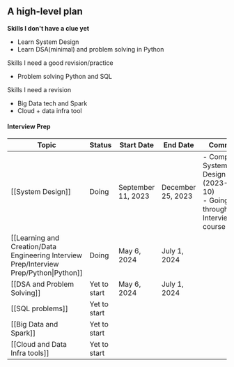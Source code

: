   

## A high-level plan

**Skills I don't have a clue yet**

- Learn System Design
- Learn DSA(minimal) and problem solving in Python

Skills I need a good revision/practice

- Problem solving Python and SQL

Skills I need a revision

- Big Data tech and Spark
- Cloud + data infra tool

  

#### Interview Prep

|Topic|Status|Start Date|End Date|Comments|
|---|---|---|---|---|
|[[System Design]]|Doing|September 11, 2023|December 25, 2023|- Completed System Design Vol 1 (2023-12-10)  <br>- Going through Interviewready course|
|[[Learning and Creation/Data Engineering Interview Prep/Interview Prep/Python\|Python]]|Doing|May 6, 2024|July 1, 2024||
|[[DSA and Problem Solving]]|Yet to start|May 6, 2024|July 1, 2024||
|[[SQL problems]]|Yet to start||||
|[[Big Data and Spark]]|Yet to start||||
|[[Cloud and Data Infra tools]]|Yet to start||||